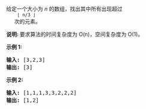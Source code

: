 <html>
 <body>
  <p>
   给定一个大小为
   <em>
    n
   </em>
   的数组，找出其中所有出现超过
   <code>
    ⌊ n/3 ⌋
   </code>
   次的元素。
  </p>
  <p>
   <strong>
    说明:
   </strong>
   要求算法的时间复杂度为 O(n)，空间复杂度为 O(1)。
  </p>
  <p>
   <strong>
    示例 1:
   </strong>
  </p>
  <pre><strong>输入:</strong> [3,2,3]
<strong>输出:</strong> [3]</pre>
  <p>
   <strong>
    示例 2:
   </strong>
  </p>
  <pre><strong>输入:</strong> [1,1,1,3,3,2,2,2]
<strong>输出:</strong> [1,2]</pre>
 </body>
</html>